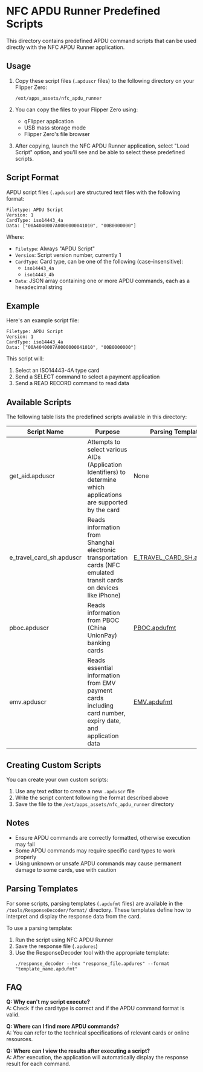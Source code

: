 <!--
 * @Author: SpenserCai
 * @Date: 2025-03-08 00:18:57
 * @version: 
 * @LastEditors: SpenserCai
 * @LastEditTime: 2025-03-13 14:54:16
 * @Description: file content
-->
# NFC APDU Runner Predefined Scripts

This directory contains predefined APDU command scripts that can be used directly with the NFC APDU Runner application.

## Usage

1. Copy these script files (`.apduscr` files) to the following directory on your Flipper Zero:
   ```
   /ext/apps_assets/nfc_apdu_runner
   ```

2. You can copy the files to your Flipper Zero using:
   - qFlipper application
   - USB mass storage mode
   - Flipper Zero's file browser

3. After copying, launch the NFC APDU Runner application, select "Load Script" option, and you'll see and be able to select these predefined scripts.

## Script Format

APDU script files (`.apduscr`) are structured text files with the following format:

```
Filetype: APDU Script
Version: 1
CardType: iso14443_4a
Data: ["00A4040007A0000000041010", "00B0000000"]
```

Where:
- `Filetype`: Always "APDU Script"
- `Version`: Script version number, currently 1
- `CardType`: Card type, can be one of the following (case-insensitive):
  - `iso14443_4a`
  - `iso14443_4b`
- `Data`: JSON array containing one or more APDU commands, each as a hexadecimal string

## Example

Here's an example script file:

```
Filetype: APDU Script
Version: 1
CardType: iso14443_4a
Data: ["00A4040007A0000000041010", "00B0000000"]
```

This script will:
1. Select an ISO14443-4A type card
2. Send a SELECT command to select a payment application
3. Send a READ RECORD command to read data

## Available Scripts

The following table lists the predefined scripts available in this directory:

| Script Name              | Purpose                                                                                                             | Parsing Template                                                                   |
| ------------------------ | ------------------------------------------------------------------------------------------------------------------- | ---------------------------------------------------------------------------------- |
| get_aid.apduscr          | Attempts to select various AIDs (Application Identifiers) to determine which applications are supported by the card | None                                                                               |
| e_travel_card_sh.apduscr | Reads information from Shanghai electronic transportation cards (NFC emulated transit cards on devices like iPhone) | [E_TRAVEL_CARD_SH.apdufmt](/tools/ResponseDecoder/format/E_TRAVEL_CARD_SH.apdufmt) |
| pboc.apduscr             | Reads information from PBOC (China UnionPay) banking cards                                                          | [PBOC.apdufmt](/tools/ResponseDecoder/format/PBOC.apdufmt)                         |
| emv.apduscr              | Reads essential information from EMV payment cards including card number, expiry date, and application data         | [EMV.apdufmt](/tools/ResponseDecoder/format/EMV.apdufmt)                           |

## Creating Custom Scripts

You can create your own custom scripts:

1. Use any text editor to create a new `.apduscr` file
2. Write the script content following the format described above
3. Save the file to the `/ext/apps_assets/nfc_apdu_runner` directory

## Notes

- Ensure APDU commands are correctly formatted, otherwise execution may fail
- Some APDU commands may require specific card types to work properly
- Using unknown or unsafe APDU commands may cause permanent damage to some cards, use with caution

## Parsing Templates

For some scripts, parsing templates (`.apdufmt` files) are available in the `/tools/ResponseDecoder/format/` directory. These templates define how to interpret and display the response data from the card.

To use a parsing template:
1. Run the script using NFC APDU Runner
2. Save the response file (`.apdures`)
3. Use the ResponseDecoder tool with the appropriate template:
   ```
   ./response_decoder --hex "response_file.apdures" --format "template_name.apdufmt"
   ```

## FAQ

**Q: Why can't my script execute?**  
A: Check if the card type is correct and if the APDU command format is valid.

**Q: Where can I find more APDU commands?**  
A: You can refer to the technical specifications of relevant cards or online resources.

**Q: Where can I view the results after executing a script?**  
A: After execution, the application will automatically display the response result for each command. 